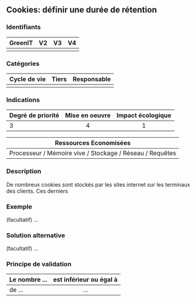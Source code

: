 ## Cookies: définir une durée de rétention

### Identifiants

| GreenIT |  V2  |  V3  |  V4  |
|:-------:|:----:|:----:|:----:|
|      |   |   |      |

### Catégories

| Cycle de vie |  Tiers  |  Responsable  |
|:---------:|:----:|:----:|
|  |  |  |

### Indications

| Degré de priorité |      Mise en oeuvre       |  Impact écologique    | 
|-------------------|:-------------------------:|:---------------------:|
|  3      |        4          |        1           | 

|Ressources Economisées                                      |
|:----------------------------------------------------------:|
|Processeur / Mémoire vive / Stockage / Réseau / Requêtes    |

### Description

De nombreux cookies sont stockés par les sites internet sur les terminaux des clients. Ces derniers 

### Exemple

(facultatif) ...

### Solution alternative

(facultatif) ...

### Principe de validation

| Le nombre ... |     est inférieur ou égal à   |  
|-------------------|:-------------------------:|
| de ...    |  ... |
